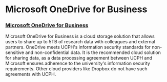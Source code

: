 # Microsoft OneDrive for Business

### [Microsoft OneDrive for Business](https://kunet.ku.dk/work-areas/research/data/facilities-for-data-storage-and-sharing-in-active-projects/Pages/default.aspx#collapseMSOZoneCell\_WebPartWPQ7)

Microsoft OneDrive for Business is a cloud storage solution that allows users to share up to 5TB of research data with colleagues and external partners. OneDrive meets UCPH's information security standards for non-sensitive and non-confidential data. It is the recommended cloud solution for sharing data, as a data processing agreement between UCPH and Microsoft ensures adherence to the university's information security requirements. Other cloud providers like Dropbox do not have such agreements with UCPH.
